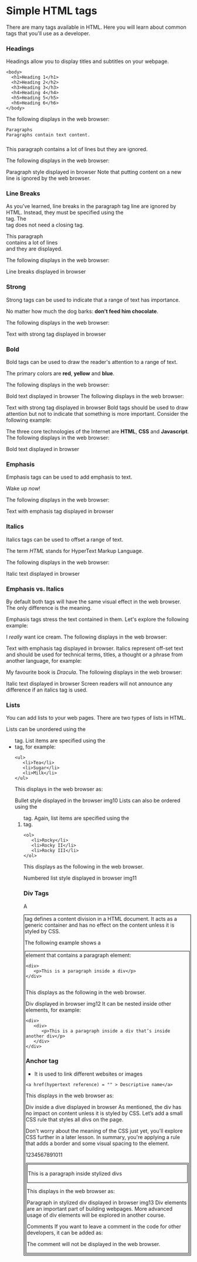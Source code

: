 # Simple HTML tags
There are many tags available in HTML. Here you will learn about common tags that you'll use as a developer.

###  Headings
Headings allow you to display titles and subtitles on your webpage.

```
<body>
  <h1>Heading 1</h1>
  <h2>Heading 2</h2>
  <h3>Heading 3</h3>
  <h4>Heading 4</h4>
  <h5>Heading 5</h5>
  <h6>Heading 6</h6>
</body>

```
The following displays in the web browser:

``` Heading style displayed in browser
Paragraphs
Paragraphs contain text content. 

```


### <p>
  
   This paragraph
   contains a lot of lines
   but they are ignored.
</p>
The following displays in the web browser: 

Paragraph style displayed in browser 
Note that putting content on a new line is ignored by the web browser.


### Line Breaks
As you've learned, line breaks in the paragraph tag line are ignored by HTML. Instead, they must be specified using the <br> tag. The <br> tag does not need a closing tag.

<p>
   This paragraph<br>
   contains a lot of lines<br>
   and they are displayed.
</p>
The following displays in the web browser: 

Line breaks displayed in browser 


### Strong

Strong tags can be used to indicate that a range of text has importance.

<p>
   No matter how much the dog barks: <strong>don't feed him chocolate</strong>.
</p>
The following displays in the web browser: 

Text with strong tag displayed in browser 


### Bold
Bold tags can be used to draw the reader's attention to a range of text.


<p>
   The primary colors are <b>red</b>, <b>yellow</b> and <b>blue</b>.
</p>
The following displays in the web browser: 

Bold text displayed in browser 
The following displays in the web browser: 

Text with strong tag displayed in browser 
Bold tags should be used to draw attention but not to indicate that something is more important. Consider the following example:

The three core technologies of the Internet are <b>HTML</b>, <b>CSS</b> and <b>Javascript</b>.
The following displays in the web browser: 

Bold text displayed in browser 

### Emphasis
Emphasis tags can be used to add emphasis to text.


<p>
   Wake up <em>now</em>!
</p>
The following displays in the web browser: 

Text with emphasis tag displayed in browser 

### Italics
Italics tags can be used to offset a range of text.


<p>
   The term <i>HTML</i> stands for HyperText Markup Language.
</p>
The following displays in the web browser: 

Italic text displayed in browser 

### Emphasis vs. Italics
By default both tags will have the same visual effect in the web browser. The only difference is the meaning.

Emphasis tags stress the text contained in them. Let's explore the following example:

I <em>really</em> want ice cream.
The following displays in the web browser: 

Text with emphasis tag displayed in browser. 
Italics represent off-set text and should be used for technical terms, titles, a thought or a phrase from another language, for example:


My favourite book is <i>Dracula</i>.
The following displays in the web browser: 

Italic text displayed in browser
Screen readers will not announce any difference if an italics tag is used.

### Lists
You can add lists to your web pages. There are two types of lists in HTML.

Lists can be unordered using the <ul> tag. List items are specified using the <li> tag, for example:

```
<ul>
   <li>Tea</li>
   <li>Sugar</li>
   <li>Milk</li>
</ul>
```
This displays in the web browser as:

Bullet style displayed in the browser img10
Lists can also be ordered using the <ol> tag. Again, list items are specified using the <li> tag.

```
<ol>
   <li>Rocky</li>
   <li>Rocky II</li>
   <li>Rocky III</li>
</ol>
```
This displays as the following in the web browser.

Numbered list style displayed in browser img11

### Div Tags
A <div> tag defines a content division in a HTML document. It acts as a generic container and has no effect on the content unless it is styled by CSS.

The following example shows a <div> element that contains a paragraph element:

```
<div>
   <p>This is a paragraph inside a div</p>
</div>
  
```
This displays as the following in the web browser.

Div displayed in browser img12
It can be nested inside other elements, for example:

```
<div>
   <div>
      <p>This is a paragraph inside a div that’s inside another div</p>
   </div>
</div>
```
  
  
  ### Anchor tag <a> </a>

  - It is used to link different websites or images
  
  ```
  <a href(hypertext reference) = "" > Descriptive name</a>
  ```
  
  
  
  
  
  
  
  
This displays in the web browser as:

Div inside a dive displayed in browser 
As mentioned, the div has no impact on content unless it is styled by CSS. Let’s add a small CSS rule that styles all divs on the page.

Don't worry about the meaning of the CSS just yet, you'll explore CSS further in a later lesson. In summary, you're applying a rule that adds a border and some visual spacing to the element.

1234567891011
<style>
   div {
      border: 1px solid black;
      padding: 2px;
   }
</style>
<div>
   <div>
      <p>This is a paragraph inside stylized divs</p>
   </div>

This displays in the web browser as:

Paragraph in stylized div displayed in browser img13
Div elements are an important part of building webpages. More advanced usage of div elements will be explored in another course.

Comments
If you want to leave a comment in the code for other developers, it can be added as:

<!-- This is a comment --> 

The comment will not be displayed in the web browser.
